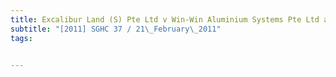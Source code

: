 ```yaml
---
title: Excalibur Land (S) Pte Ltd v Win-Win Aluminium Systems Pte Ltd and another 
subtitle: "[2011] SGHC 37 / 21\_February\_2011"
tags:


---
```


